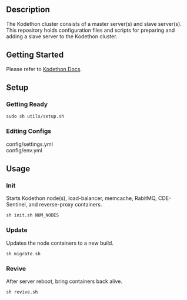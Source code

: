 ## Description

The Kodethon cluster consists of a master server(s) and slave server(s). This repository holds configuration files and scripts for preparing and adding a slave server to the Kodethon cluster.

## Getting Started

Please refer to <a href="https://docs.kodethon.com/advanced/custom.html" target="blank">Kodethon Docs</a>.

## Setup

### Getting Ready
```
sudo sh utils/setup.sh
```

### Editing Configs
config/settings.yml  
config/env.yml


## Usage

### Init
Starts Kodethon node(s), load-balancer, memcache, RabitMQ, CDE-Sentinel, and reverse-proxy containers.
``` 
sh init.sh NUM_NODES
```

### Update
Updates the node containers to a new build.
```
sh migrate.sh
```

### Revive
After server reboot, bring containers back alive.
```
sh revive.sh
```
